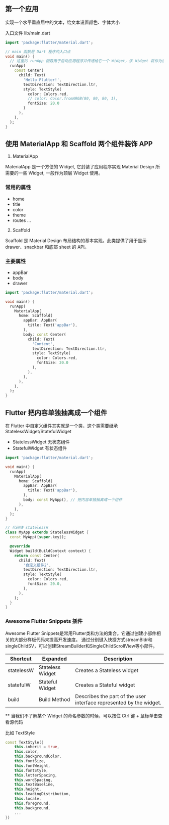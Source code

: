 
## 第一个应用

实现一个水平垂直居中的文本，给文本设置颜色、字体大小

入口文件 lib/main.dart

```dart
import 'package:flutter/material.dart';

// main 函数是 Dart 程序的入口点
void main() {
  // 这里的 runApp 函数用于启动应用程序并传递给它一个 Widget，该 Widget 将作为应用的根节点
  runApp(
    const Center(
      child: Text(
        'Hello Flutter!',
        textDirection: TextDirection.ltr,
        style: TextStyle(
          color: Colors.red,
          // color: Color.fromARGB(80, 80, 80, 1),
          fontSize: 20.0
        )
      ),
    ),
  );
}
```

## 使用 MaterialApp 和 Scaffold 两个组件装饰 APP

1. MaterialApp

MaterialApp 是一个方便的 Widget, 它封装了应用程序实现 Material Design 所需要的一些 Widget, 一般作为顶层 Widget 使用。

### 常用的属性
- home
- title
- color
- theme
- routes
...

2. Scaffold

Scaffold 是 Material Design 布局结构的基本实现。此类提供了用于显示 drawer、snackbar 和底部 sheet 的 API。

### 主要属性
- appBar
- body
- drawer

```dart
import 'package:flutter/material.dart';

void main() {
  runApp(
    MaterialApp(
      home: Scaffold(
        appBar: AppBar(
          title: Text('appBar'),
        ),
        body: const Center(
          child: Text(
            'Content',
            textDirection: TextDirection.ltr,
            style: TextStyle(
              color: Colors.red,
              fontSize: 20.0
            ),
          ),
        ),
      ),
    ),
  );
}
```

## Flutter 把内容单独抽离成一个组件
在 Flutter 中自定义组件其实就是一个类，这个类需要继承 StatelessWidget/StatefulWidget

- StatelessWidget 无状态组件
- StatefulWidget  有状态组件

```dart
import 'package:flutter/material.dart';

void main() {
  runApp(
    MaterialApp(
      home: Scaffold(
        appBar: AppBar(
          title: Text('appBar'),
        ),
        body: const MyApp(), // 把内容单独抽离成一个组件
      ),
    ),
  );
}

// 代码块 statelessW
class MyApp extends StatelessWidget {
  const MyApp({super.key});

  @override
  Widget build(BuildContext context) {
    return const Center(
      child: Text(
        '自定义组件2',
        textDirection: TextDirection.ltr,
        style: TextStyle(
          color: Colors.red,
          fontSize: 20.0,
        ),
      ),
    );
  }
}

```

### Awesome Flutter Snippets 插件

Awesome Flutter Snippets是常用Flutter类和方法的集合。它通过创建小部件相关的大部分样板代码来提高开发速度。
通过分别键入快捷方式streamBldr和singleChildSV，可以创建StreamBuilder和SingleChildScrollView等小部件。

Shortcut |	Expanded |	Description
|---|---|---|
statelessW |	Stateless Widget |	Creates a Stateless widget
statefulW	 | Stateful Widget	| Creates a Stateful widget
build	| Build Method	| Describes the part of the user interface represented by the widget.

** 当我们不了解某个 Widget 的命名参数的时候，可以按住 Ctrl 键 + 鼠标单击查看源代码

比如 TextStyle
```dart
const TextStyle({
    this.inherit = true,
    this.color,
    this.backgroundColor,
    this.fontSize,
    this.fontWeight,
    this.fontStyle,
    this.letterSpacing,
    this.wordSpacing,
    this.textBaseline,
    this.height,
    this.leadingDistribution,
    this.locale,
    this.foreground,
    this.background,
    ...
})
```